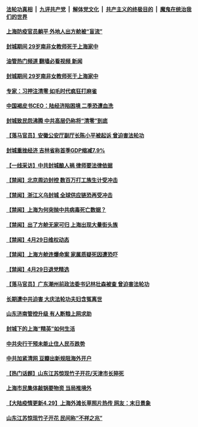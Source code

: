 ####  [法轮功真相](../../../../basic/blob/master/README.md?t=04300701) &nbsp;|&nbsp; [九评共产党](../../../../9ping.md/blob/master/README.md?t=04300701) &nbsp;|&nbsp; [解体党文化](../../../../jtdwh.md/blob/master/README.md?t=04300701)  &nbsp;|&nbsp; [共产主义的终极目的](../../../../gczydzjmd.md/blob/master/README.md?t=04300701) &nbsp;|&nbsp; [魔鬼在统治我们的世界](../../../../mgztzwmdsj.md/blob/master/README.md?t=04300701) 

#### [上海防疫官员躺平 外地人出方舱被“盲流”](../pages/prog204/a103413785.md?t=04300701) 


#### [封城期间 29岁南非女教师死于上海家中](../pages/prog204/a103413756.md?t=04300701) 
#### [油管热门频道 翻墙必看视频 新闻](http://78.141.244.201:81/youtube.html?04300701)
#### [封城期间 29岁南非女教师死于上海家中](../pages/prog204/a103413756.md?t=04300701) 

#### [专家：习押注清零 如毛时代疯狂打麻雀](../pages/prog204/a103413760.md?t=04300701) 


#### [中国褐皮书CEO：陆经济陷困境 二季恐遭血洗](../pages/prog204/a103413734.md?t=04300701) 

#### [封城致民怨沸腾 中共高层仍称将“清零”到底](../pages/prog204/a103413676.md?t=04300701) 

#### [【落马官员】安徽公安厅副厅长陈小平被起诉 曾迫害法轮功](../pages/prog204/a103413562.md?t=04300701) 

#### [封城重挫经济 吉林省称首季GDP缩减7.9%](../pages/prog204/a103413615.md?t=04300701) 

#### [【一线采访】中共封城酿人祸 律师要法律依据](../pages/prog204/a103413622.md?t=04300701) 

#### [【禁闻】北京周边封控 数百万打工族生计受冲击](../pages/prog204/a103413524.md?t=04300701) 

#### [【禁闻】浙江义乌封城 全球供应链恐再受冲击](../pages/prog204/a103413498.md?t=04300701) 

#### [【禁闻】上海为何突抛中共病毒死亡数据？](../pages/prog204/a103413530.md?t=04300701) 



#### [【禁闻】出了方舱无家可归 上海出现大量街头族](../pages/prog204/a103413490.md?t=04300701) 

#### [【禁闻】4月29日维权动态](../pages/prog204/a103413532.md?t=04300701) 

#### [【禁闻】上海方舱连爆命案 家属质疑死因遭恐吓](../pages/prog204/a103413519.md?t=04300701) 

#### [【禁闻】4月29日退党精选](../pages/prog204/a103413528.md?t=04300701) 

#### [【落马官员】广东潮州前政法委书记林壮森被查 曾迫害法轮功](../pages/prog204/a103413521.md?t=04300701) 

#### [长期遭中共迫害 大庆法轮功夫妇含冤离世](../pages/prog204/a103413247.md?t=04300701) 

#### [山东济南管控升级 有人断粮上网求助](../pages/prog204/a103413365.md?t=04300701) 

#### [封城下的上海“精英”如何生活](../pages/prog204/a103413449.md?t=04300701) 

#### [中共央行干预未能止住人民币跌势](../pages/prog204/a103413448.md?t=04300701) 

#### [中共加紧清网 豆瓣出新规阻海外开户](../pages/prog204/a103413277.md?t=04300701) 

#### [【热门话题】山东江苏惊现竹子开花/天津市长猝死](../pages/prog204/a103413301.md?t=04300701) 


#### [上海市民集体敲锅要物资 当局推境外](../pages/prog204/a103413373.md?t=04300701) 

#### [【大陆疫情更新4.29】上海外滩长草照片热传 网友：末日景象](../pages/prog204/a103405878.md?t=04300701) 

#### [山东江苏惊现竹子开花 民间称“不祥之兆”](../pages/prog204/a103413317.md?t=04300701) 

<img src='http://gfw-breaker.win/goodnews/indexes/prog204.md' width='0px' height='0px'/>
